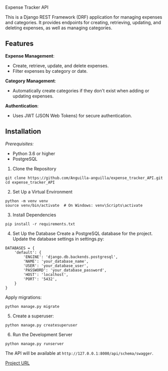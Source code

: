 Expense Tracker API

This is a Django REST Framework (DRF) application for managing expenses and categories. It provides endpoints for creating, retrieving, updating, and deleting expenses, as well as managing categories.

## Features
**Expense Management**:
- Create, retrieve, update, and delete expenses.
- Filter expenses by category or date.

**Category Management**:
- Automatically create categories if they don't exist when adding or updating expenses.

**Authentication**:
- Uses JWT (JSON Web Tokens) for secure authentication.

## Installation

*Prerequisites:*
- Python 3.6 or higher
- PostgreSQL

1. Clone the Repository

```
git clone https://github.com/Anguilla-anguilla/expense_tracker_API.git
cd expense_tracker_API
```

2. Set Up a Virtual Environment

```
python -m venv venv
source venv/bin/activate  # On Windows: venv\Scripts\activate
```

3. Install Dependencies

```
pip install -r requirements.txt
```

4. Set Up the Database
Create a PostgreSQL database for the project. Update the database settings in settings.py:

```
DATABASES = {
    'default': {
        'ENGINE': 'django.db.backends.postgresql',
        'NAME': 'your_database_name',
        'USER': 'your_database_user',
        'PASSWORD': 'your_database_password',
        'HOST': 'localhost',
        'PORT': '5432',
    }
}
```
Apply migrations:

```
python manage.py migrate
```

5. Create a superuser:
```
python manage.py createsuperuser
```

6. Run the Development Server

```
python manage.py runserver
```

The API will be available at `http://127.0.0.1:8000/api/schema/swagger`.

[Project URL](https://roadmap.sh/projects/expense-tracker-api)